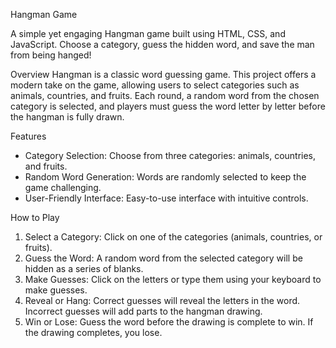 Hangman Game

A simple yet engaging Hangman game built using HTML, CSS, and JavaScript. Choose a category, guess the hidden word, and save the man from being hanged!

Overview
Hangman is a classic word guessing game. This project offers a modern take on the game, allowing users to select categories such as animals, countries, and fruits. Each round, a random word from the chosen category is selected, and players must guess the word letter by letter before the hangman is fully drawn.

Features
- Category Selection: Choose from three categories: animals, countries, and fruits.
- Random Word Generation: Words are randomly selected to keep the game challenging.
- User-Friendly Interface: Easy-to-use interface with intuitive controls.

How to Play
1. Select a Category: Click on one of the categories (animals, countries, or fruits).
2. Guess the Word: A random word from the selected category will be hidden as a series of blanks.
3. Make Guesses: Click on the letters or type them using your keyboard to make guesses.
4. Reveal or Hang: Correct guesses will reveal the letters in the word. Incorrect guesses will add parts to the hangman drawing.
5. Win or Lose: Guess the word before the drawing is complete to win. If the drawing completes, you lose.
